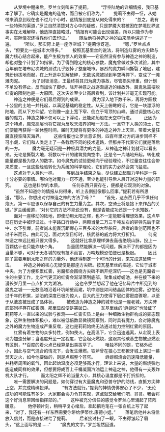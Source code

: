 　　从梦境中醒来后，罗兰立刻叫来了提莉。
　　“浮空陆地的详细情报，我已基本了解了。它确实是魔鬼的造物，而且被它们称为。”
　　提莉不由得一怔，从她带来消息到现在也不过几个小时，这情报到底是从何处得来的？
　　“总之，我有一些特殊的渠道，”罗兰自然清楚对方心中的疑惑，只是梦魇大君被困在梦境世界这事实在太难解释，他选择直接略过，“情报有可能会出现偏差，所以只能作为参考，实际情况还得靠你们去印证。”
　　随后他将神造之神的由来简单讲述了一遍。
　　“所以，那实际上是一座浮空城？”提莉惊讶道。
　　“嗯，”罗兰点点头，“但要比一座城市大得多。”
　　按照瓦基里丝的说法，将制造红雾的方尖碑与魔力核心结合起来，能产生极为惊人的效果——它虽然没有参与神造之神的制造，却也对整个计划了如指掌。为了得到稳定的核心参数，魔鬼曾做过多次试验，其中百年前在塔布尼次城的测试几乎毁掉了整座城市。暴烈的魔力瞬间撕裂了地层，建筑纷纷拔地而起，在上升途中瓦解破碎，无数劣魔被抛到半空再摔下，变成了一滩滩肉泥。
　　为了封锁消息，王最终将其归为魔力事故，尽管损失惨重，但计划不单没有停止，反而加快了脚步。除开神意之战逐渐逼近的缘故外，魔鬼急需摆脱红雾的限制也是一大原因。这次灾难至少让高层看到，该计划并非毫无实现可能。
　　神造之神便是它们最后得到的成果。
　　魔力深入地下数千米，再将方圆数十公里的土地一并托起，以满足基础的稳定性。从天上俯瞰的话，它是一块漂浮的陆地，而从下方仰望，它则像一座上宽下窄、倒立于穹顶的山峰。通过调整核心仪器的魔力，神造之神不仅可以上下浮动，还能如船般在天空中行进。
　　正因为这个特点，魔鬼高层也将它视为反攻天海界的唯一方法。一旦夺下人类的领土，它们便能再获得一轮休整时间，届时无疑将有更多的神造之神升上天空，带着大量狂魔直接空降天海界。
　　这些情报也让罗兰意识到，四百年里对方的进步同样不可小觑，它们和人类走上了一条截然不同的技术道路，但那并不代表它们就是落后的一方。
　　魔力毫无疑问是一种极具潜力的力量，从神造之神计划就可以看出来。无论是撕裂大地，将数以千计的建筑抛向空中，还是令一片陆地升起，转化成能量都是极为惊人的数字。如今魔鬼的试验更倾向于经验理论，不过量变往往会带来质变，一旦这些经验转化为系统的科学理论，它们的实力必然会突飞猛进。
　　这点对于人类也一样。
　　等到战争结束之后，尽快建立起魔力学科是一件十分必要的事情。哪怕他对魔力一窍不通，至少也能引导后人展开对这种力量的研究。
　　这也是科学的本质。
　　任何东西只要存在，便都是它观测的对象。
　　“虽然不知道你的情报从何得来，听上去倒挺像那么回事。”提莉若有所思道，“那么，你想出对付神造之神的方法了吗？”
　　“首先，这东西几乎不惧任何炮火，第一军应该以保存自己的有生力量为主。其次，空骑士将是接下来作战的关键。”罗兰缓缓道，“对付它的方法不能说没有，但是否能成功还是一个未知数。”
　　面对一座移动的陆地，即使动用太阳之辉，也不一定能取得理想效果，这点早已在历史中被印证过。十字路口行动中，两颗当量二万三千吨左右的钚弹先后于空中、水下引爆，前者尚未能轰沉距爆心三百多米的大型船只，后者的重创范围也不过千米而已。由此可见，面对大型目标时，核武器的威力将大打折扣。
　　何况神造之神远比船只要大得多。
　　这就好比拿原理样弹去轰击绝境山脉，投上一百颗估计也只能炸缺个角。
　　当量固然能解决一切问题，解决不了的都是因为当量不够，可对于无冬城的现有技术而言，万吨规模恐怕便已是极限。
　　因此除了需要用到太阳之辉的力量外，他还得制定一个可行的计划，来完成这破晓一击。
　　神造之神的核心无疑便是那座方尖碑。按瓦基里丝的描述，它位于城市中央，为了方便积累红雾，劣魔都会围绕方尖碑不断开挖深坑——这也是无魔者一生的主要工作。比空气更沉的红雾会渐渐落到底部，聚集成蜉蝣池，并在接下来的漫长岁月里一点点扩大为湖泊。
　　这也令罗兰想起了他在记忆碎片中所见到的魔鬼之城——无数高塔沿着环坑峭壁而建，坑中则是如同结晶固体的红雾。恐怕经过千年的积累，湖泊的深度已极为惊人，巨大的压力使得下层红雾密度骤增，以至于从液态被压成了晶体状。
　　被改造为神造之神的城市也是一座老城，方尖碑底部同样存在红雾湖，那里显然便是突破口。
　　瓦基里丝的“蜉蝣说”也验证了莉莉等人一直以来的试验与推测——红雾实质上是由一种细微生物群构成的雾态现象，这种生物体积极小，难以被低倍数显微镜观察到，同时具有魔力，会对除魔鬼之外的魔力生物造成严重反噬，这也是莉莉始终无法通过能力控制红雾的原因。
　　红雾有着生物的众多特性，例如畏火。在高温下，它会迅速逃离，从宏观上表现为加速分解；当温度升至一定程度，它会起火燃烧，这跟其他碳基生物被点燃没有区别，**百度的着火点已经算是出类拔萃了。
　　唯独不同的是，它格外细小，因此与空气混合的情况下，会发生爆燃。铁斧曾在狼心王都獠牙城上演过一幕焚天之火，如今他要做的，则是点燃整个苍穹。
　　蜉蝣燃烧会迅速降低能量，并耗尽周围的氧气，因此起始温度必须足够高才行。理论上来说，大量的燃烧弹也能造成同样的效果，但想要将成百上千桶凝固汽油运上神造之神，他得有一支轰炸机大队才行。
　　而太阳之辉不论当量大小，其核心温度都是不打折扣的。
　　唯一需要解决的问题是，如何穿过有大量魔鬼和恐兽守护的防线，直抵方尖碑上空，并完成精确投弹。
　　“有方法就行。”提莉的神情仿佛安心了不少，“无论成功的可能性有多少，大家都会协力令其实现，这点就交给我们吧，哥哥。我会将这个好消息带回给指挥部的。”
　　这种被充分信任的感觉令罗兰心里涌起了阵阵暖意。
　　他停顿片刻，稍稍平复心绪后，拿起鹅毛笔在一张白纸上写了起来，“对了，我还有一样东西需要你带给伊蒂丝.康德小姐。”
　　落笔后他并未将信放入信封，而是直接递给了提莉。
　　后者接过扫了一眼，不由得皱起了眉头，“这上面写的是……”
　　“魔鬼的文字。”罗兰坦然回道。